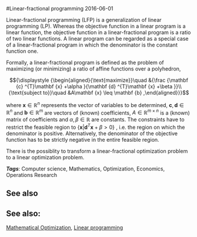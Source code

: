 
#Linear-fractional programming
2016-06-01

Linear-fractional programming (LFP) is a generalization of linear programming (LP). Whereas the objective function in a linear program is a linear function, the objective function in a linear-fractional program is a ratio of two linear functions. A linear program can be regarded as a special case of a linear-fractional program in which the denominator is the constant function one.

Formally, a linear-fractional program is defined as the problem of maximizing (or minimizing) a ratio of affine functions over a polyhedron,

$${\displaystyle {\begin{aligned}{\text{maximize}}\quad &{\frac {\mathbf {c} ^{T}\mathbf {x} +\alpha }{\mathbf {d} ^{T}\mathbf {x} +\beta }}\\{\text{subject to}}\quad &A\mathbf {x} \leq \mathbf {b} ,\end{aligned}}}$$

where ${\displaystyle \mathbf {x} \in \mathbb {R} ^{n}}$ represents the vector of variables to be determined, ${\displaystyle \mathbf {c} ,\mathbf {d} \in \mathbb {R} ^{n}}$ and ${\displaystyle \mathbf {b} \in \mathbb {R} ^{m}}$ are vectors of (known) coefficients, ${\displaystyle A\in \mathbb {R} ^{m\times n}}$ is a (known) matrix of coefficients and ${\displaystyle \alpha ,\beta \in \mathbb {R} }$ are constants. The constraints have to restrict the feasible region to ${\displaystyle \{\mathbf {x} |\mathbf {d} ^{T}\mathbf {x} +\beta >0\}}$ , i.e. the region on which the denominator is positive. Alternatively, the denominator of the objective function has to be strictly negative in the entire feasible region.

There is the possiblity to transform a linear-fractional optimization problem to a linear optimization problem.

***Tags***: Computer science, Mathematics, Optimization, Economics, Operations Research

## See also
## See also:
[Mathematical Optimization](/mathematical_optimization), [Linear programming](/linear_programming)

